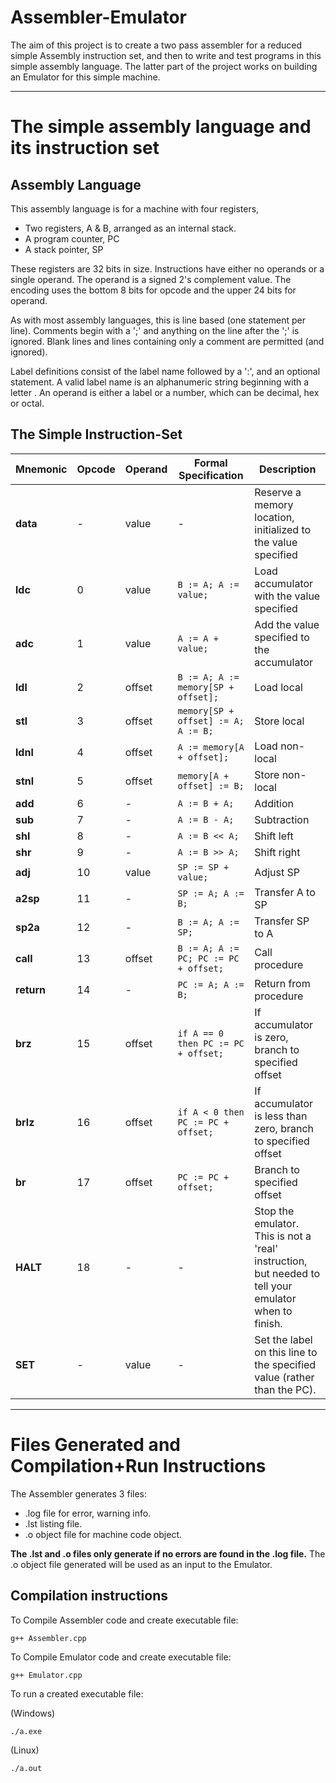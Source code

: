 # Assembler-Emulator
The aim of this project is to create a two pass assembler for a reduced simple Assembly instruction set, and then to write and test programs in this simple assembly language. The latter part of the project works on building an Emulator for this simple machine.

***

# The simple assembly language and its instruction set
## Assembly Language
This assembly language is for a machine with four registers,

* Two registers, A & B, arranged as an internal stack.
* A program counter, PC
* A stack pointer, SP
  
These registers are 32 bits in size. Instructions have either no operands or a single operand. The operand is a signed 2's complement value. The encoding uses the bottom 8 bits for opcode and the upper 24 bits for operand.

As with most assembly languages, this is line based (one statement per line). Comments begin with a ';' and anything on the line after the ';' is ignored. Blank lines and lines containing only a comment are permitted (and ignored).

Label definitions consist of the label name followed by a ':', and an optional statement. A valid label name is an alphanumeric string beginning with a letter . An operand is either a label or a number, which can be decimal, hex or octal.

## The Simple Instruction-Set

| Mnemonic | Opcode | Operand | Formal Specification | Description |
|----------|--------|---------|----------------------|-------------|
| **data** | -      | value   | -                    | Reserve a memory location, initialized to the value specified |
| **ldc**  | 0      | value   | `B := A; A := value;`  | Load accumulator with the value specified |
| **adc**  | 1      | value   | `A := A + value;`      | Add the value specified to the accumulator |
| **ldl**  | 2      | offset  | `B := A; A := memory[SP + offset];` | Load local |
| **stl**  | 3      | offset  | `memory[SP + offset] := A; A := B;` | Store local |
| **ldnl** | 4      | offset  | `A := memory[A + offset];` | Load non-local |
| **stnl** | 5      | offset  | `memory[A + offset] := B;` | Store non-local |
| **add**  | 6      | -       | `A := B + A;`          | Addition |
| **sub**  | 7      | -       | `A := B - A;`          | Subtraction |
| **shl**  | 8      | -       | `A := B << A;`         | Shift left |
| **shr**  | 9      | -       | `A := B >> A;`         | Shift right |
| **adj**  | 10     | value   | `SP := SP + value;`    | Adjust SP |
| **a2sp** | 11     | -       | `SP := A; A := B;`     | Transfer A to SP |
| **sp2a** | 12     | -       | `B := A; A := SP;`     | Transfer SP to A |
| **call** | 13     | offset  | `B := A; A := PC; PC := PC + offset;` | Call procedure |
| **return** | 14   | -       | `PC := A; A := B;`     | Return from procedure |
| **brz**  | 15     | offset  | `if A == 0 then PC := PC + offset;` | If accumulator is zero, branch to specified offset |
| **brlz** | 16     | offset  | `if A < 0 then PC := PC + offset;` | If accumulator is less than zero, branch to specified offset |
| **br**   | 17     | offset  | `PC := PC + offset;`   | Branch to specified offset |
| **HALT** | 18     | -       | -                    | Stop the emulator. This is not a 'real' instruction, but needed to tell your emulator when to finish. |
| **SET**  | -      | value   | -                    | Set the label on this line to the specified value (rather than the PC). |

***
# Files Generated and Compilation+Run Instructions
The Assembler generates 3 files:

* .log file for error, warning info.
* .lst listing file.
* .o object file for machine code object.

**The .lst and .o files only generate if no errors are found in the .log file.** The .o object file generated will be used as an input to the Emulator.

## Compilation instructions

To Compile Assembler code and create executable file:
```
g++ Assembler.cpp
```
To Compile Emulator code and create executable file:
```
g++ Emulator.cpp
```
To run a created executable file:

(Windows)
```
./a.exe
```
(Linux)
```
./a.out
```
